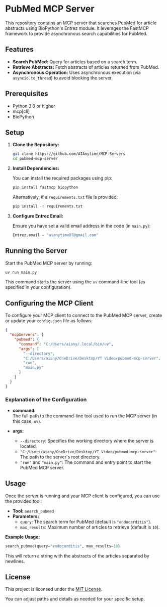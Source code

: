 # PubMed MCP Server

This repository contains an MCP server that searches PubMed for article abstracts using BioPython's Entrez module. It leverages the FastMCP framework to provide asynchronous search capabilities for PubMed.

## Features

- **Search PubMed:** Query for articles based on a search term.
- **Retrieve Abstracts:** Fetch abstracts of articles returned from PubMed.
- **Asynchronous Operation:** Uses asynchronous execution (via `asyncio.to_thread`) to avoid blocking the server.

## Prerequisites

- Python 3.8 or higher
- mcp[cli]
- BioPython

## Setup

1. **Clone the Repository:**

   ```bash
   git clone https://github.com/AIAnytime/MCP-Servers
   cd pubmed-mcp-server
   ```

2. **Install Dependencies:**

   You can install the required packages using pip:

   ```bash
   pip install fastmcp biopython
   ```

   Alternatively, if a `requirements.txt` file is provided:

   ```bash
   pip install -r requirements.txt
   ```

3. **Configure Entrez Email:**

   Ensure you have set a valid email address in the code (in `main.py`):

   ```python
   Entrez.email = "aianytime07@gmail.com"
   ```

## Running the Server

Start the PubMed MCP server by running:

```bash
uv run main.py
```

This command starts the server using the `uv` command-line tool (as specified in your configuration).

## Configuring the MCP Client

To configure your MCP client to connect to the PubMed MCP server, create or update your `config.json` file as follows:

```json
{
  "mcpServers": {
    "pubmed": {
      "command": "C:/Users/aiany/.local/bin/uv",
      "args": [
        "--directory",
        "C:/Users/aiany/OneDrive/Desktop/YT Video/pubmed-mcp-server",
        "run",
        "main.py"
      ]
    }
  }
}
```

### Explanation of the Configuration

- **command:**  
  The full path to the command-line tool used to run the MCP server (in this case, `uv`).

- **args:**  
  - `--directory`: Specifies the working directory where the server is located.
  - `"C:/Users/aiany/OneDrive/Desktop/YT Video/pubmed-mcp-server"`: The path to the server's root directory.
  - `"run"` and `"main.py"`: The command and entry point to start the PubMed MCP server.

## Usage

Once the server is running and your MCP client is configured, you can use the provided tool:

- **Tool:** `search_pubmed`
- **Parameters:**  
  - `query`: The search term for PubMed (default is `"endocarditis"`).
  - `max_results`: Maximum number of articles to retrieve (default is `10`).

**Example Usage:**

```python
search_pubmed(query="endocarditis", max_results=10)
```

This will return a string with the abstracts of the articles separated by newlines.

## License

This project is licensed under the [MIT License](LICENSE).

You can adjust paths and details as needed for your specific setup.
